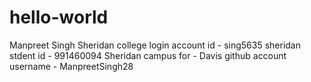 # hello-world
Manpreet Singh
Sheridan college login account id - sing5635 
sheridan stdent id - 991460094
Sheridan campus for - Davis
github account username - ManpreetSingh28
